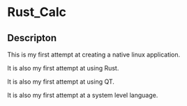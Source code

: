 # Rust_Calc

## Descripton 

This is my first attempt at creating a native linux application.

It is also my first attempt at using Rust.

It is also my first attempt at using QT.

It is also my first attempt at a system level language.